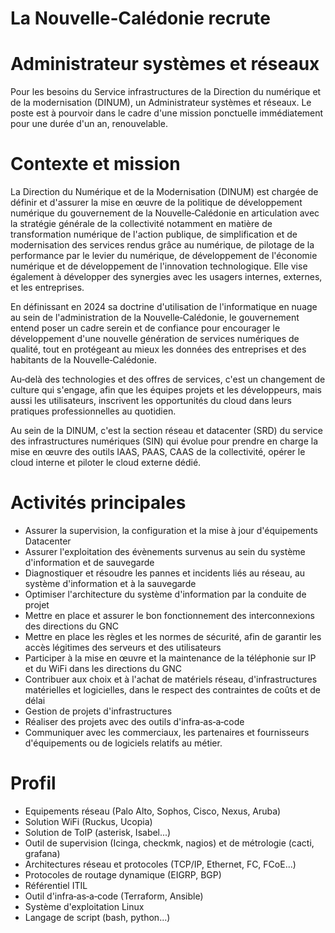 # La Nouvelle‑Calédonie recrute

# Administrateur systèmes et réseaux

Pour les besoins du Service infrastructures de la Direction du numérique et de la modernisation (DINUM), un Administrateur systèmes et réseaux. Le poste est à pourvoir dans le cadre d'une mission ponctuelle immédiatement pour une durée d'un an, renouvelable.

# Contexte et mission

La Direction du Numérique et de la Modernisation (DINUM) est chargée de définir et d'assurer la mise en œuvre de la politique de développement numérique du gouvernement de la Nouvelle‑Calédonie en articulation avec la stratégie générale de la collectivité notamment en matière de transformation numérique de l'action publique, de simplification et de modernisation des services rendus grâce au numérique, de pilotage de la performance par le levier du numérique, de développement de l'économie numérique et de développement de l'innovation technologique. Elle vise également à développer des synergies avec les usagers internes, externes, et les entreprises.

En définissant en 2024 sa doctrine d'utilisation de l'informatique en nuage au sein de l'administration de la Nouvelle‑Calédonie, le gouvernement entend poser un cadre serein et de confiance pour encourager le développement d'une nouvelle génération de services numériques de qualité, tout en protégeant au mieux les données des entreprises et des habitants de la Nouvelle‑Calédonie.

Au‑delà des technologies et des offres de services, c'est un changement de culture qui s'engage, afin que les équipes projets et les développeurs, mais aussi les utilisateurs, inscrivent les opportunités du cloud dans leurs pratiques professionnelles au quotidien.

Au sein de la DINUM, c'est la section réseau et datacenter (SRD) du service des infrastructures numériques (SIN) qui évolue pour prendre en charge la mise en œuvre des outils IAAS, PAAS, CAAS de la collectivité, opérer le cloud interne et piloter le cloud externe dédié.

# Activités principales

- Assurer la supervision, la configuration et la mise à jour d'équipements Datacenter
- Assurer l'exploitation des évènements survenus au sein du système d'information et de sauvegarde
- Diagnostiquer et résoudre les pannes et incidents liés au réseau, au système d'information et à la sauvegarde
- Optimiser l'architecture du système d'information par la conduite de projet
- Mettre en place et assurer le bon fonctionnement des interconnexions des directions du GNC
- Mettre en place les règles et les normes de sécurité, afin de garantir les accès légitimes des serveurs et des utilisateurs
- Participer à la mise en œuvre et la maintenance de la téléphonie sur IP et du WiFi dans les directions du GNC
- Contribuer aux choix et à l'achat de matériels réseau, d'infrastructures matérielles et logicielles, dans le respect des contraintes de coûts et de délai
- Gestion de projets d'infrastructures
- Réaliser des projets avec des outils d'infra‑as‑a‑code
- Communiquer avec les commerciaux, les partenaires et fournisseurs d'équipements ou de logiciels relatifs au métier.

# Profil

- Equipements réseau (Palo Alto, Sophos, Cisco, Nexus, Aruba)
- Solution WiFi (Ruckus, Ucopia)
- Solution de ToIP (asterisk, Isabel...)
- Outil de supervision (Icinga, checkmk, nagios) et de métrologie (cacti, grafana)
- Architectures réseau et protocoles (TCP/IP, Ethernet, FC, FCoE...)
- Protocoles de routage dynamique (EIGRP, BGP)
- Référentiel ITIL
- Outil d'infra‑as‑a‑code (Terraform, Ansible)
- Système d'exploitation Linux
- Langage de script (bash, python...)